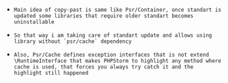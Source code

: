*     Main idea of copy-past is same like Psr/Container, once standart is updated some libraries that require older standart becomes uninstallable
*     So that way i am taking care of standart update and allows using library without `psr/cache` dependency
*     Also, Psr/Cache defines exception interfaces that is not extend \RuntimeInterface that makes PHPStorm to highlight any method where cache is used, that forces you always try catch it and the highlight still happened